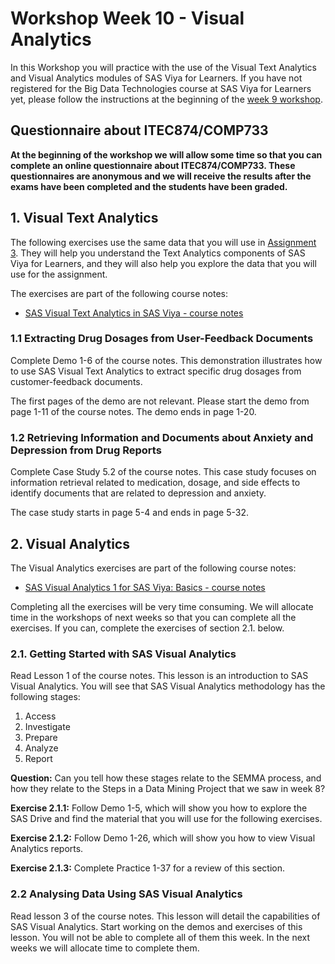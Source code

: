 # Workshop Week 10 - Visual Analytics

In this Workshop you will practice with the use of the Visual Text Analytics and Visual Analytics modules of SAS Viya for Learners. If you have not registered for the Big Data Technologies course at SAS Viya for Learners yet, please follow the instructions at the beginning of the [week 9 workshop](W09.md).

## Questionnaire about ITEC874/COMP733

**At the beginning of the workshop we will allow some time so that you can complete an online questionnaire about ITEC874/COMP733. These questionnaires are anonymous and we will receive the results after the exams have been completed and the students have been graded.**

## 1. Visual Text Analytics

The following exercises use the same data that you will use in [Assignment 3](../assignments/A3.md). They will help you understand the Text Analytics components of SAS Viya for Learners, and they will also help you explore the data that you will use for the assignment.

The exercises are part of the following course notes:

* [SAS Visual Text Analytics in SAS Viya - course notes](../reading/LWSVTA34_001.pdf)

### 1.1 Extracting Drug Dosages from User-Feedback Documents

Complete Demo 1-6 of the course notes. This demonstration illustrates how to use SAS Visual Text Analytics to extract specific drug dosages from customer-feedback documents.

The first pages of the demo are not relevant. Please start the demo from page 1-11 of the course notes. The demo ends in page 1-20.

### 1.2 Retrieving Information and Documents about Anxiety and Depression from Drug Reports

Complete Case Study 5.2 of the course notes. This case study focuses on information retrieval related to medication, dosage, and side effects to identify documents that are related to depression and anxiety.

The case study starts in page 5-4 and ends in page 5-32.

## 2. Visual Analytics

The Visual Analytics exercises are part of the following course notes:

* [SAS Visual Analytics 1 for SAS Viya: Basics - course notes](../reading/LWYVA13V_001.pdf)

Completing all the exercises will be very time consuming. We will allocate time in the workshops of next weeks so that you can complete all the exercises. If you can, complete the exercises of section 2.1. below.

### 2.1. Getting Started with SAS Visual Analytics

Read Lesson 1 of the course notes. This lesson is an introduction to SAS Visual Analytics. You will see that SAS Visual Analytics methodology has the following stages:

1. Access
2. Investigate
3. Prepare
4. Analyze
5. Report

**Question:** Can you tell how these stages relate to the SEMMA process, and how they relate to the Steps in a Data Mining Project that we saw in week 8?

**Exercise 2.1.1:** Follow Demo 1-5, which will show you how to explore the SAS Drive and find the material that you will use for the following exercises.

**Exercise 2.1.2:** Follow Demo 1-26, which will show you how to view Visual Analytics reports.

**Exercise 2.1.3:** Complete Practice 1-37 for a review of this section.

### 2.2 Analysing Data Using SAS Visual Analytics

Read lesson 3 of the course notes. This lesson will detail the capabilities of SAS Visual Analytics. Start working on the demos and exercises of this lesson. You will not be able to complete all of them this week. In the next weeks we will allocate time to complete them.
